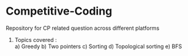 # Competitive-Coding
Repository for CP related question across different platforms
1. Topics covered :  
  a) Greedy
  b) Two pointers
  c) Sorting
  d) Topological sorting
  e) BFS
  
